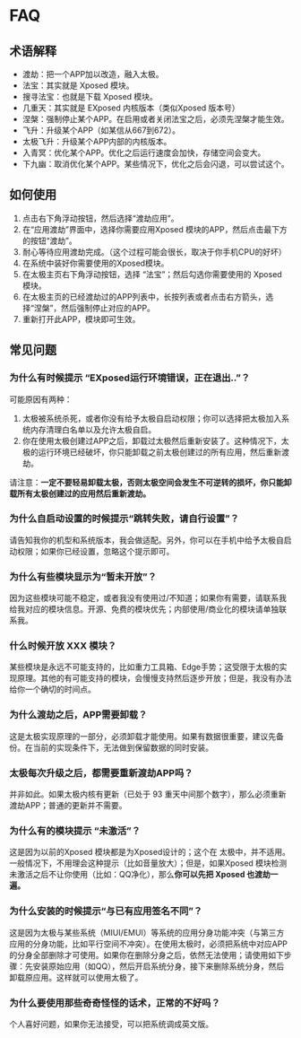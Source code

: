 # FAQ

## 术语解释

- 渡劫：把一个APP加以改造，融入太极。
- 法宝：其实就是 Xposed 模块。
- 搜寻法宝：也就是下载 Xposed 模块。
- 几重天：其实就是 EXposed 内核版本（类似Xposed 版本号）
- 涅槃：强制停止某个APP。在启用或者关闭法宝之后，必须先涅槃才能生效。
- 飞升：升级某个APP（如某信从667到672）。
- 太极飞升：升级某个APP内部的内核版本。
- 入青冥：优化某个APP。优化之后运行速度会加快，存储空间会变大。
- 下九幽：取消优化某个APP。某些情况下，优化之后会闪退，可以尝试这个。

## 如何使用

1. 点击右下角浮动按钮，然后选择“渡劫应用”。
2. 在“应用渡劫”界面中，选择你需要应用Xposed 模块的APP，然后点击最下方的按钮“渡劫”。
3. 耐心等待应用渡劫完成。（这个过程可能会很长，取决于你手机CPU的好坏）
4. 在系统中装好你需要使用的Xposed模块。
5. 在太极主页右下角浮动按钮，选择 “法宝”；然后勾选你需要使用的 Xposed 模块。
6. 在太极主页的已经渡劫过的APP列表中，长按列表或者点击右方箭头，选择“涅槃”，然后强制停止对应的APP。
7. 重新打开此APP，模块即可生效。

## 常见问题

### 为什么有时候提示 “EXposed运行环境错误，正在退出..”？

可能原因有两种：

1. 太极被系统杀死，或者你没有给予太极自启动权限；你可以选择把太极加入系统内存清理白名单以及允许太极自启。
2. 你在使用太极创建过APP之后，卸载过太极然后重新安装了。这种情况下，太极的运行环境已经破坏，你只能卸载之前太极创建过的所有应用，然后重新渡劫。

请注意：**一定不要轻易卸载太极，否则太极空间会发生不可逆转的损坏，你只能卸载所有太极创建过的应用然后重新渡劫。**

### 为什么自启动设置的时候提示“跳转失败，请自行设置”？

请告知我你的机型和系统版本，我会做适配。另外，你可以在手机中给予太极自启动权限；如果你已经设置，忽略这个提示即可。

### 为什么有些模块显示为“暂未开放”？

因为这些模块可能不稳定，或者我没有使用过/不知道；如果你有需要，请联系我给我对应的模块信息。开源、免费的模块优先；内部使用/商业化的模块请单独联系我。

### 什么时候开放 XXX 模块？

某些模块是永远不可能支持的，比如重力工具箱、Edge手势；这受限于太极的实现原理。其他的有可能支持的模块，会慢慢支持然后逐步开放；但是，我没有办法给你一个确切的时间点。

### 为什么渡劫之后，APP需要卸载？

这是太极实现原理的一部分，必须卸载才能使用。如果有数据很重要，建议先备份。在当前的实现条件下，无法做到保留数据的同时安装。

### 太极每次升级之后，都需要重新渡劫APP吗？

并非如此。如果太极内核有更新（已处于 93 重天中间那个数字），那么必须重新渡劫APP；普通的更新并不需要。

### 为什么有的模块提示 “未激活”？

这是因为以前的Xposed 模块都是为Xposed设计的；这个在 太极中，并不适用。一般情况下，不用理会这种提示（比如音量放大）；但是，如果Xposed 模块检测未激活之后不让你使用（比如：QQ净化），那么**你可以先把 Xposed 也渡劫一遍。**

### 为什么安装的时候提示“与已有应用签名不同”？

这是因为太极与某些系统（MIUI/EMUI）等系统的应用分身功能冲突（与第三方应用的分身功能，比如平行空间不冲突）。在使用太极时，必须把系统中对应APP的分身全部删除才可使用。如果你在删除分身之后，依然无法使用；请使用如下步骤：先安装原始应用（如QQ），然后开启系统分身，接下来删除系统分身，然后卸载原应用。这样就可以使用太极了。

### 为什么要使用那些奇奇怪怪的话术，正常的不好吗？

个人喜好问题，如果你无法接受，可以把系统调成英文版。
